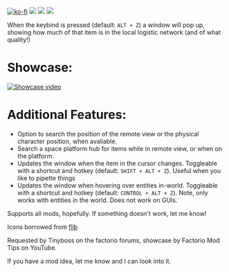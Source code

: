 [![ko-fi](https://img.shields.io/badge/Ko--fi-Donate%20-hotpink?logo=kofi&logoColor=white&style=for-the-badge)](https://ko-fi.com/protocol1903) [![](https://img.shields.io/badge/dynamic/json?color=orange&label=Factorio&query=downloads_count&suffix=%20downloads&url=https%3A%2F%2Fmods.factorio.com%2Fapi%2Fmods%2Fwhat-items-do-i-have&style=for-the-badge)](https://mods.factorio.com/mod/what-items-do-i-have) [![](https://img.shields.io/badge/Discord-Community-blue?style=for-the-badge)](https://discord.gg/K3fXMGVc4z) [![](https://img.shields.io/badge/Github-Source-green?style=for-the-badge)](https://github.com/protocol-1903/what-items-do-i-have)

When the keybind is pressed (default: `ALT + Z`) a window will pop up, showing how much of that item is in the local logistic network (and of what quality!)

# Showcase:
[![Showcase video](https://img.youtube.com/vi/UuJRbj8Qo1w/0.jpg)](https://youtube.com/watch=UuJRbj8Qo1w)

# Additional Features:
- Option to search the position of the remote view or the physical character position, when avaliable.
- Search a space platform hub for items while in remote view, or when on the platform.
- Updates the window when the item in the cursor changes. Toggleable with a shortcut and hotkey (default: `SHIFT + ALT + Z`). Useful when you like to pipette things
- Updates the window when hovering over entities in-world. Toggleable with a shortcut and hotkey (default: `CONTROL + ALT + Z`). Note, only works with entities in the world. Does not work on GUIs.

Supports all mods, hopefully. If something doesn't work, let me know!

Icons borrowed from [flib](https://mods.factorio.com/mod/flib)

Requested by Tinyboss on the factorio forums, showcase by Factorio Mod Tips on YouTube.

If you have a mod idea, let me know and I can look into it.